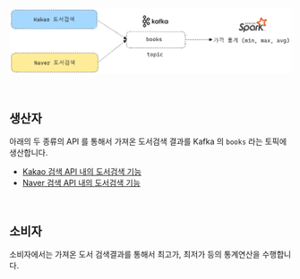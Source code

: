 ![](./img/what-to-do/1.png)



<br/>



## 생산자

아래의 두 종류의 API 를 통해서 가져온 도서검색 결과를 Kafka 의 `books` 라는 토픽에 생산합니다.

- [Kakao 검색 API 내의 도서검색 기능](https://developers.kakao.com/docs/latest/ko/daum-search/dev-guide#search-book)
- [Naver 검색 API 내의 도서검색 기능](https://developers.naver.com/docs/serviceapi/search/book/book.md#%EA%B0%9C%EC%9A%94)



<br/>



## 소비자

소비자에서는 가져온 도서 검색결과를 통해서 최고가, 최저가 등의 통계연산을 수행합니다.

